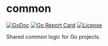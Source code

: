 # common

[![GoDoc](https://img.shields.io/badge/go-documentation-blue.svg?style=flat-square)](https://pkg.go.dev/github.com/revett/common)
[![Go Report Card](https://goreportcard.com/badge/github.com/revett/common?style=flat-square)](https://goreportcard.com/report/github.com/revett/common)
[![License](https://img.shields.io/badge/license-mit-blue.svg?style=flat-square)](https://github.com/revett/common/blob/main/LICENSE)

Shared common logic for Go projects.
